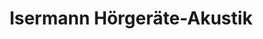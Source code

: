 ---
title: "Isermann Hörgeräte-Akustik"
url: /moormerland/isermann-hoergeraete-akustik/
shop: Hörgeräte
---